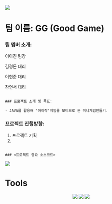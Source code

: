 <img src="https://capsule-render.vercel.app/api?type=waving&color=auto&height=200&section=header&text=G.G&fontSize=90" />


# 팀 이름: GG (Good Game)

### 팀 멤버 소개: 

이아진 팀장

김경돈 대리

이현준 대리

장연서 대리

```

### 프로젝트 소개 및 목표:

- JAVA를 활용해 '아이작'게임을 모티브로 둔 미니게임만들기.

```

### 프로젝트 진행방향:

1. 프로젝트 기획
2. 


```

### <프로젝트 중요 소스코드>

```
<a href="https://github.com/LeeAhjin96"><img src="https://hits.seeyoufarm.com/api/count/incr/badge.svg?url=https%3A%2F%2Fgithub.com%2FLeeAhjin96&count_bg=%2379C83D&title_bg=%23555555&icon=&icon_color=%23E7E7E7&title=hits&edge_flat=false"/></a>

# Tools
<div align="center">
	<img src="https://img.shields.io/badge/Java-007396?style=flat&logo=Java&logoColor=white" />
	<img src="https://img.shields.io/badge/HTML5-E34F26?style=flat&logo=HTML5&logoColor=white" />
	<img src="https://img.shields.io/badge/CSS3-1572B6?style=flat&logo=CSS3&logoColor=white" />
</div>

